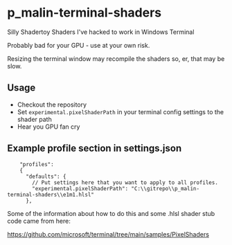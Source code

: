 # p_malin-terminal-shaders

Silly Shadertoy Shaders I've hacked to work in Windows Terminal

Probably bad for your GPU - use at your own risk.

Resizing the terminal window may recompile the shaders so, er, that may be slow.

## Usage

* Checkout the repository
* Set `experimental.pixelShaderPath` in your terminal config settings to the shader path
* Hear you GPU fan cry


## Example profile section in settings.json
```
    "profiles":
    {
      "defaults": {
        // Put settings here that you want to apply to all profiles.
        "experimental.pixelShaderPath": "C:\\gitrepo\\p_malin-terminal-shaders\\e1m1.hlsl"    
      },
```

Some of the information about how to do this and some .hlsl shader stub code came from here:

https://github.com/microsoft/terminal/tree/main/samples/PixelShaders
